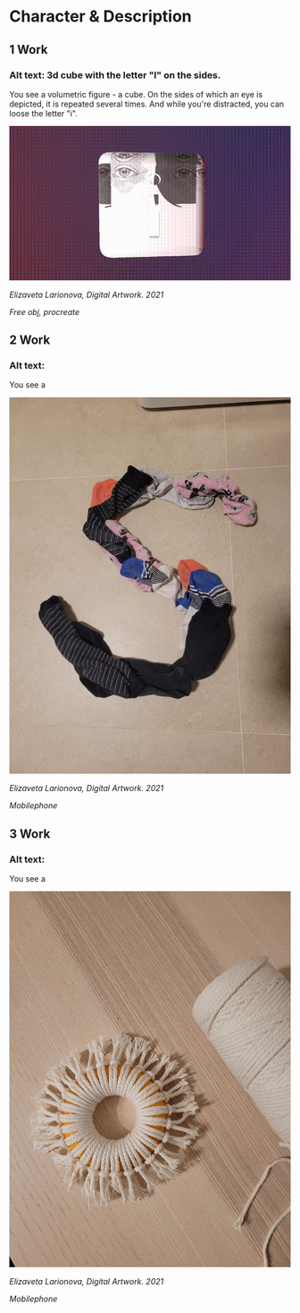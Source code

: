 # Character & Description

## 1 Work
### Alt text: 3d cube with the letter "I" on the sides.
You see a volumetric figure - a cube. On the sides of which an eye is depicted, it is repeated several times. And while you're distracted, you can loose the letter "i".

![3Dcube](https://github.com/ElizavetaLarionova/English-for-designers/blob/main/01-character-description/doc_2021-11-16_13-05-35.gif)

*Elizaveta Larionova, Digital Artwork. 2021*

*Free obj, procreate*

## 2 Work
### Alt text: 
You see a

![socks](https://github.com/ElizavetaLarionova/English-for-designers/blob/main/01-character-description/photo_2021-11-16_13-05-31.jpg)

*Elizaveta Larionova, Digital Artwork. 2021*

*Mobilephone*

## 3 Work
### Alt text:
You see a

![macrame](https://github.com/ElizavetaLarionova/English-for-designers/blob/main/01-character-description/photo_2021-11-16_13-05-32.jpg)

*Elizaveta Larionova, Digital Artwork. 2021*

*Mobilephone*
